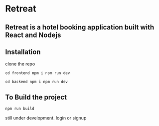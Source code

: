# Retreat

## Retreat is a hotel booking application built with React and Nodejs


## Installation
clone the repo 

`cd frontend
npm i
npm run dev`

`cd backend
 npm i
 npm run dev`

 ## To Build the project
`npm run build`

still under development.
login or signup
